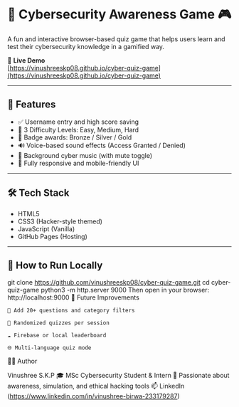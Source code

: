 # 🧠 Cybersecurity Awareness Game 🎮

A fun and interactive browser-based quiz game that helps users learn and test their cybersecurity knowledge in a gamified way.

🔗 **Live Demo**  
[https://vinushreeskp08.github.io/cyber-quiz-game](https://vinushreeskp08.github.io/cyber-quiz-game)

---

## 🚀 Features

- ✅ Username entry and high score saving
- 🧠 3 Difficulty Levels: Easy, Medium, Hard
- 🏅 Badge awards: Bronze / Silver / Gold
- 🔊 Voice-based sound effects (Access Granted / Denied)
- 🎵 Background cyber music (with mute toggle)
- 📱 Fully responsive and mobile-friendly UI

---

## 🛠️ Tech Stack

- HTML5  
- CSS3 (Hacker-style themed)  
- JavaScript (Vanilla)  
- GitHub Pages (Hosting)

---

## 📂 How to Run Locally

git clone https://github.com/vinushreeskp08/cyber-quiz-game.git
cd cyber-quiz-game
python3 -m http.server 9000
Then open in your browser:
http://localhost:9000
🧩 Future Improvements

    🎯 Add 20+ questions and category filters

    🧠 Randomized quizzes per session

    ☁️ Firebase or local leaderboard

    🌐 Multi-language quiz mode

🙋‍♀️ Author

Vinushree S.K.P
🎓 MSc Cybersecurity Student & Intern
🔐 Passionate about awareness, simulation, and ethical hacking tools
📫 LinkedIn (https://www.linkedin.com/in/vinushree-birwa-233179287)
